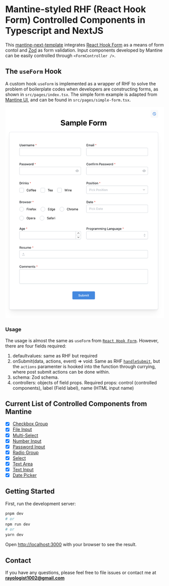 # Mantine-styled RHF (React Hook Form) Controlled Components in Typescript and NextJS

This [mantine-next-template](https://github.com/mantinedev/mantine-next-template) integrates [React Hook Form](https://github.com/react-hook-form/react-hook-form) as a means of form contol and [Zod](https://github.com/colinhacks/zod) as form validation. Input components developed by Mantine can be easily controlled through `<FormController />`.

## The `useForm` Hook

A custom hook `useForm` is implemented as a wrapper of RHF to solve the problem of boilerplate codes when developers are constructing forms, as shown in `src/pages/index.tsx`. The simple form example is adapted from [Mantine UI](https://ui.mantine.dev/category/authentication#authentication-title), and can be found in `src/pages/simple-form.tsx`.

![Sample Form](assets/form.png)

### Usage

The usage is almost the same as `useForm` from [`React Hook Form`](https://react-hook-form.com/api/useform). However, there are four fields required:

1. defaultvalues: same as RHF but required
2. onSubmit(data, actions, event) => void:
   Same as RHF [`handleSubmit`](https://react-hook-form.com/api/useform/handlesubmit), but the `actions` paramenter is hooked into the function through currying, where post submit actions can be done within.
3. schema: Zod schema.
4. controllers: objects of field props. Required props: control (controlled components), label (Field label), name (HTML input name)

## Current List of Controlled Components from Mantine

- [x] [Checkbox Group](https://mantine.dev/core/checkbox/)
- [x] [File Input](https://mantine.dev/core/file-input/)
- [x] [Multi-Select](https://mantine.dev/core/multi-select/)
- [x] [Number Input](https://mantine.dev/core/number-input/)
- [x] [Password Input](https://mantine.dev/core/password-input/)
- [x] [Radio Group](https://mantine.dev/core/radio/)
- [x] [Select](https://mantine.dev/core/select/)
- [x] [Text Area](https://mantine.dev/core/textarea/)
- [x] [Text Input](https://mantine.dev/core/text-input/)
- [x] [Date Picker](https://mantine.dev/dates/date-picker/)

## Getting Started

First, run the development server:

```bash
pnpm dev
# or
npm run dev
# or
yarn dev
```

Open [http://localhost:3000](http://localhost:3000) with your browser to see the result.

## Contact

If you have any questions, please feel free to file issues or contact me at **rayologist1002@gmail.com**
